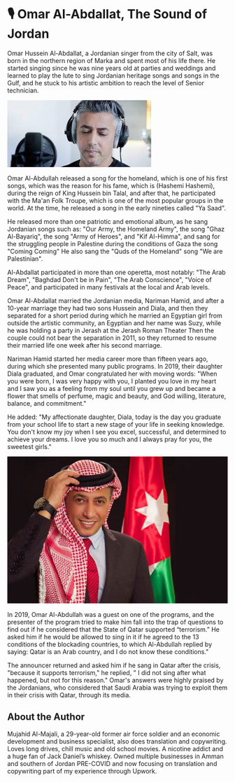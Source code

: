 # 🎙️ Omar Al-Abdallat, The Sound of Jordan

Omar Hussein Al-Abdallat, a Jordanian singer from the city of Salt, was born in the northern region of Marka and spent most of his life there. He started singing since he was nine years old at parties and weddings and learned to play the lute to sing Jordanian heritage songs and songs in the Gulf, and he stuck to his artistic ambition to reach the level of Senior technician.

![Omar-Al-Abdallat](_static/images/omar/image1.jpg)

Omar Al-Abdullah released a song for the homeland, which is one of his first songs, which was the reason for his fame, which is (Hashemi Hashemi), during the reign of King Hussein bin Talal, and after that, he participated with the Ma'an Folk Troupe, which is one of the most popular groups in the world. At the time, he released a song in the early nineties called "Ya Saad".

He released more than one patriotic and emotional album, as he sang Jordanian songs such as: "Our Army, the Homeland Army", the song "Ghaz Al-Bayariq", the song "Army of Heroes", and "Kif Al-Himma", and sang for the struggling people in Palestine during the conditions of Gaza the song "Coming Coming" He also sang the "Quds of the Homeland" song "We are Palestinian".

Al-Abdallat participated in more than one operetta, most notably: "The Arab Dream", "Baghdad Don't be in Pain", "The Arab Conscience", "Voice of Peace", and participated in many festivals at the local and Arab levels.

Omar Al-Abdallat married the Jordanian media, Nariman Hamid, and after a 10-year marriage they had two sons Hussein and Diala, and then they separated for a short period during which he married an Egyptian girl from outside the artistic community, an Egyptian and her name was Suzy, while he was holding a party in Jerash at the Jerash Roman Theater Then the couple could not bear the separation in 2011, so they returned to resume their married life one week after his second marriage.

Nariman Hamid started her media career more than fifteen years ago, during which she presented many public programs. In 2019, their daughter Diala graduated, and Omar congratulated her with moving words: "When you were born, I was very happy with you, I planted you love in my heart and I saw you as a feeling from my soul until you grew up and became a flower that smells of perfume, magic and beauty, and God willing, literature, balance, and commitment."

He added: "My affectionate daughter, Diala, today is the day you graduate from your school life to start a new stage of your life in seeking knowledge. You don't know my joy when I see you excel, successful, and determined to achieve your dreams. I love you so much and I always pray for you, the sweetest girls."

![Omar-Al-Abdallat](_static/images/omar/image2.jpg)

In 2019, Omar Al-Abdullah was a guest on one of the programs, and the presenter of the program tried to make him fall into the trap of questions to find out if he considered that the State of Qatar supported “terrorism.” He asked him if he would be allowed to sing in it if he agreed to the 13 conditions of the blockading countries, to which Al-Abdullah replied by saying: Qatar is an Arab country, and I do not know these conditions."

The announcer returned and asked him if he sang in Qatar after the crisis, "because it supports terrorism," he replied, " I did not sing after what happened, but not for this reason." Omar's answers were highly praised by the Jordanians, who considered that Saudi Arabia was trying to exploit them in their crisis with Qatar, through its media.

## About the Author

Mujahid Al-Majali, a 29-year-old former air force soldier and an economic development and business specialist, also does translation and copywriting. Loves long drives, chill music and old school movies. A nicotine addict and a huge fan of Jack Daniel’s whiskey. Owned multiple businesses in Amman and southern of Jordan PRE-COVID and now focusing on translation and copywriting part of my experience through Upwork.
